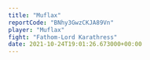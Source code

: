 ```yaml
---
title: "Muflax"
reportCode: "BNhy3GwzCKJA89Vn"
player: "Muflax"
fight: "Fathom-Lord Karathress"
date: 2021-10-24T19:01:26.673000+00:00
---
```

